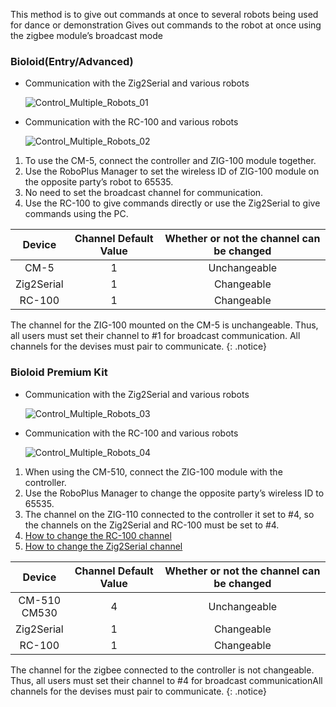 This method is to give out commands at once to several robots being used for dance or demonstration
Gives out commands to the robot at once using the zigbee module’s broadcast mode

### Bioloid(Entry/Advanced)

- Communication with the Zig2Serial and various robots

  ![Control_Multiple_Robots_01](/assets/images/edu/bioloid/bioloid_ctrl_multi_robot_01.png)

- Communication with the RC-100 and various robots

  ![Control_Multiple_Robots_02](/assets/images/edu/bioloid/bioloid_ctrl_multi_robot_02.png)


1. To use the CM-5, connect the controller and ZIG-100 module together.
2. Use the RoboPlus Manager to set the wireless ID of ZIG-100 module on the opposite party’s robot to 65535.
3. No need to set the broadcast channel for communication.
4. Use the RC-100 to give commands directly or use the Zig2Serial to give commands using the PC.

|Device|Channel Default Value|Whether or not the channel can be changed|
|:---:|:---:|:---:|
|CM-5|1|Unchangeable|
|Zig2Serial|1|Changeable|
|RC-100|1|Changeable|

The channel for the ZIG-100 mounted on the CM-5 is unchangeable. Thus, all users must set their channel to #1 for broadcast communication. All channels for the devises must pair to communicate.
{: .notice}


### Bioloid Premium Kit

- Communication with the Zig2Serial and various robots

  ![Control_Multiple_Robots_03](/assets/images/edu/bioloid/bioloid_ctrl_multi_robot_03.png)

- Communication with the RC-100 and various robots

  ![Control_Multiple_Robots_04](/assets/images/edu/bioloid/bioloid_ctrl_multi_robot_04.png)


1. When using the CM-510, connect the ZIG-100 module with the controller.
2. Use the RoboPlus Manager to change the opposite party’s wireless ID to 65535.
3. The channel on the ZIG-110 connected to the controller it set to #4, so the channels on the Zig2Serial and RC-100 must be set to #4.
4. [How to change the RC-100 channel]
5. [How to change the Zig2Serial channel]

|Device|Channel Default Value|Whether or not the channel can be changed|
|:---:|:---:|:---:|
|CM-510<br />CM530|4|Unchangeable|
|Zig2Serial|1|Changeable|
|RC-100|1|Changeable|

The channel for the zigbee connected to the controller is not changeable. Thus, all users must set their channel to #4 for broadcast communicationAll channels for the devises must pair to communicate.
{: .notice}

[How to change the RC-100 channel]: /docs/en/parts/communication/rc-100/#how-to-set-broadcasting-channel
[How to change the Zig2Serial channel]: /docs/en/parts/communication/zig2serial/#select-broadcast-channel
